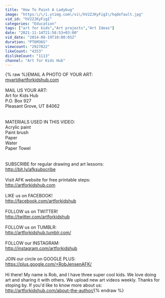 ```yaml
---
title: "How To Paint A Ladybug"
image: "https:\/\/i.ytimg.com\/vi\/hV2ZJKyFigI\/hqdefault.jpg"
vid_id: "hV2ZJKyFigI"
categories: "Education"
tags: ["art for kids","Art projects","Art Ideas"]
date: "2021-11-14T21:58:53+03:00"
vid_date: "2014-08-19T10:00:05Z"
duration: "PT6M36S"
viewcount: "2927822"
likeCount: "4353"
dislikeCount: "1113"
channel: "Art for Kids Hub"
---
```

{% raw %}EMAIL A PHOTO OF YOUR ART: <br />myart@artforkidshub.com<br /><br />MAIL US YOUR ART:<br />Art for Kids Hub<br />P.O. Box 927<br />Pleasant Grove, UT 84062<br /><br /><br />MATERIALS USED IN THIS VIDEO:<br />Acrylic paint<br />Paint brush<br />Paper<br />Water<br />Paper Towel<br /><br /><br />SUBSCRIBE for regular drawing and art lessons:<br /><a rel="nofollow" target="blank" href="http://bit.ly/afksubscribe">http://bit.ly/afksubscribe</a><br /><br />Visit AFK website for free printable steps:<br /><a rel="nofollow" target="blank" href="http://artforkidshub.com">http://artforkidshub.com</a><br /><br />LIKE us on FACEBOOK!<br /><a rel="nofollow" target="blank" href="http://facebook.com/artforkidshub">http://facebook.com/artforkidshub</a><br /><br />FOLLOW us on TWITTER!<br /><a rel="nofollow" target="blank" href="http://twitter.com/artforkidshub">http://twitter.com/artforkidshub</a><br /><br />FOLLOW us on TUMBLR:<br /><a rel="nofollow" target="blank" href="http://artforkidshub.tumblr.com/">http://artforkidshub.tumblr.com/</a><br /><br />FOLLOW our INSTAGRAM:<br /><a rel="nofollow" target="blank" href="http://instagram.com/artforkidshub">http://instagram.com/artforkidshub</a><br /><br />JOIN our circle on GOOGLE PLUS:<br /><a rel="nofollow" target="blank" href="https://plus.google.com/+RobJensenAFK/">https://plus.google.com/+RobJensenAFK/</a><br /><br />Hi there! My name is Rob, and I have three super cool kids. We love doing art and sharing it with others. We upload new art videos weekly. Thanks for stoping by. If you'd like to know more about us:<br /><a rel="nofollow" target="blank" href="http://artforkidshub.com/about-the-author/">http://artforkidshub.com/about-the-author/</a>{% endraw %}
